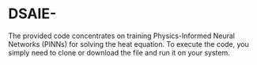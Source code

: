# DSAIE-
The provided code concentrates on training Physics-Informed Neural Networks (PINNs) for solving the heat equation. To execute the code, you simply need to clone or download the file and run it on your system.
